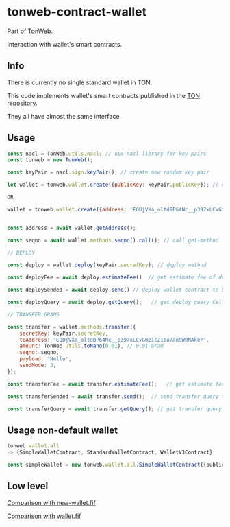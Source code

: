# tonweb-contract-wallet

Part of [TonWeb](https://github.com/toncenter/tonweb).

Interaction with wallet's smart contracts.

## Info

There is currently no single standard wallet in TON.

This code implements wallet's smart contracts published in the [TON repository](https://github.com/ton-blockchain/ton/tree/master/crypto/smartcont).

They all have almost the same interface.

## Usage

```js
const nacl = TonWeb.utils.nacl; // use nacl library for key pairs
const tonweb = new TonWeb();

const keyPair = nacl.sign.keyPair(); // create new random key pair

let wallet = tonweb.wallet.create({publicKey: keyPair.publicKey}); // create interface to wallet smart contract (wallet v3 by default)

OR

wallet = tonweb.wallet.create({address: 'EQDjVXa_oltdBP64Nc__p397xLCvGm2IcZ1ba7anSW0NAkeP'}); // if your know only address at this moment


const address = await wallet.getAddress();

const seqno = await wallet.methods.seqno().call(); // call get-method `seqno` of wallet smart contract

// DEPLOY

const deploy = wallet.deploy(keyPair.secretKey); // deploy method

const deployFee = await deploy.estimateFee()  // get estimate fee of deploy

const deploySended = await deploy.send() // deploy wallet contract to blockchain

const deployQuery = await deploy.getQuery();   // get deploy query Cell 

// TRANSFER GRAMS

const transfer = wallet.methods.transfer({
    secretKey: keyPair.secretKey,
    toAddress: 'EQDjVXa_oltdBP64Nc__p397xLCvGm2IcZ1ba7anSW0NAkeP',
    amount: TonWeb.utils.toNano(0.01), // 0.01 Gram
    seqno: seqno,
    payload: 'Hello',
    sendMode: 3,
});

const transferFee = await transfer.estimateFee();   // get estimate fee of transfer

const transferSended = await transfer.send();  // send transfer query to blockchain

const transferQuery = await transfer.getQuery(); // get transfer query Cell

```

## Usage non-default wallet

```js
tonweb.wallet.all
-> {SimpleWalletContract, StandardWalletContract, WalletV3Contract}

const simpleWallet = new tonweb.wallet.all.SimpleWalletContract({publicKey})

```

## Low level

[Comparison with new-wallet.fif](https://github.com/toncenter/tonweb/blob/master/test/test-new-wallet-fif.html)

[Comparison with wallet.fif](https://github.com/toncenter/tonweb/blob/master/test/test-wallet-fif.html)
